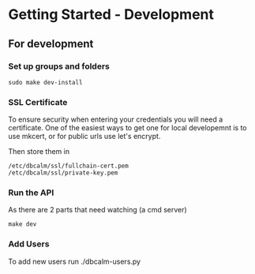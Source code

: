 # Getting Started - Development


## For development
### Set up groups and folders
```
sudo make dev-install
```


### SSL Certificate
To ensure security when entering your credentials you will need a certificate. One of the easiest ways to get one for local developemnt is to use mkcert, or for public urls use let's encrypt. 

Then store them in 

```
/etc/dbcalm/ssl/fullchain-cert.pem
/etc/dbcalm/ssl/private-key.pem
```

### Run the API
As there are 2 parts that need watching (a cmd server) 


```
make dev
```


### Add Users

To add new users run ./dbcalm-users.py
